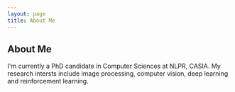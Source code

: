```yaml
---
layout: page
title: About Me
---
```


## About Me

I'm currently a PhD candidate in Computer Sciences at NLPR, CASIA. My research intersts include image processing, computer vision, deep learning and reinforcement learning.
